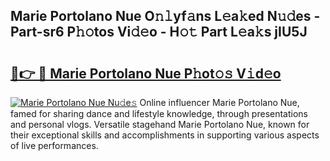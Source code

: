 ## Marie Portolano Nue O𝚗𝚕yf𝚊ns L𝚎a𝚔ed N𝚞𝚍es - Part-sr6 P𝚑𝚘tos Vi𝚍𝚎o - H𝚘𝚝 Part L𝚎a𝚔s jIU5J

# <h2><a href="http://kf4snz.oniu.top/?m=Marie+Portolano+Nue">🔗👉 🔴 Marie Portolano Nue P𝚑ot𝚘𝚜 V𝚒d𝚎o</a></h2>

[![Marie Portolano Nue Nu𝚍e𝚜](https://i.imgur.com/0qMVB7G.gif)](http://kf4snz.oniu.top/?m=Marie+Portolano+Nue)
Online influencer Marie Portolano Nue, famed for sharing dance and lifestyle knowledge, through presentations and personal vlogs. Versatile stagehand Marie Portolano Nue, known for their exceptional skills and accomplishments in supporting various aspects of live performances.  
